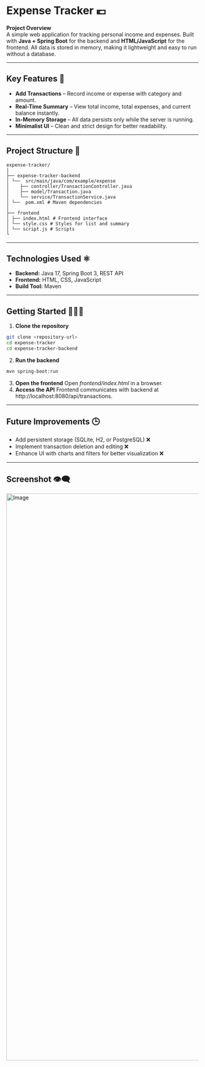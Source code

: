 # Expense Tracker 💶

**Project Overview**  
A simple web application for tracking personal income and expenses. Built with **Java + Spring Boot** for the backend and **HTML/JavaScript** for the frontend. All data is stored in memory, making it lightweight and easy to run without a database.

---

## Key Features 🥇
- **Add Transactions** – Record income or expense with category and amount.
- **Real-Time Summary** – View total income, total expenses, and current balance instantly.
- **In-Memory Storage** – All data persists only while the server is running.
- **Minimalist UI** – Clean and strict design for better readability.

---

## Project Structure 📂
```
expense-tracker/
│
├── expense-tracker-backend
│ └──  src/main/java/com/example/expense
│    ├── controller/TransactionController.java
│    ├── model/Transaction.java
│    └── service/TransactionService.java 
│ └──  pom.xml # Maven dependencies
│
├── frontend
│ ├── index.html # Frontend interface
│ └── style.css # Styles for list and summary
│ └── script.js # Scripts
└
```
---

## Technologies Used ⚛️
- **Backend:** Java 17, Spring Boot 3, REST API
- **Frontend:** HTML, CSS, JavaScript
- **Build Tool:** Maven

---

## Getting Started 🏃‍♀️‍➡️

1. **Clone the repository**  
```bash
git clone <repository-url>
cd expense-tracker
cd expense-tracker-backend
```
2. **Run the backend**
```bash
mvn spring-boot:run
```
3. **Open the frontend**
Open *frontend/index.html* in a browser.
4. **Access the API**
Frontend communicates with backend at http://localhost:8080/api/transactions.

---

## Future Improvements 🕒
+ Add persistent storage (SQLite, H2, or PostgreSQL) ❌
+ Implement transaction deletion and editing ❌
+ Enhance UI with charts and filters for better visualization ❌

---

## Screenshot 👁‍🗨
<img width="2850" height="1486" alt="Image" src="https://github.com/user-attachments/assets/53e80a47-4f93-471c-95d4-5c6f5c936681" />